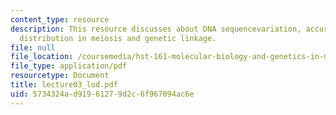 ```yaml
---
content_type: resource
description: This resource discusses about DNA sequencevariation, accuracy of DNA
  distribution in meiosis and genetic linkage.
file: null
file_location: /coursemedia/hst-161-molecular-biology-and-genetics-in-modern-medicine-fall-2007/5734324ad91961279d2c6f967094ac6e_lecture03_lod.pdf
file_type: application/pdf
resourcetype: Document
title: lecture03_lod.pdf
uid: 5734324a-d919-6127-9d2c-6f967094ac6e
---
```

